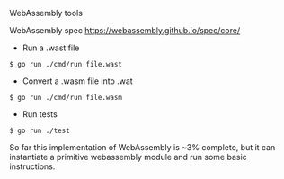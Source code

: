 WebAssembly tools

WebAssembly spec https://webassembly.github.io/spec/core/

* Run a .wast file

```
$ go run ./cmd/run file.wast
```

* Convert a .wasm file into .wat

```
$ go run ./cmd/run file.wasm
```

* Run tests

```
$ go run ./test
```

So far this implementation of WebAssembly is ~3% complete, but it can instantiate a primitive webassembly module and run some basic instructions.
